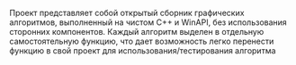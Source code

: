 Проект представляет собой открытый сборник графических алгоритмов, выполненный на чистом C++ и WinAPI, без использования сторонних компонентов. Каждый алгоритм выделен в отдельную самостоятельную функцию, что дает возможность легко перенести функцию в свой проект для использования/тестирования алгоритма